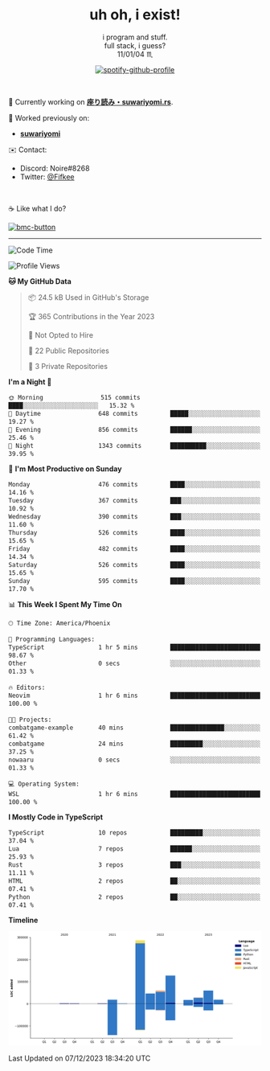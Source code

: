 <!--
**Nowaaru/nowaaru** is a ✨ _special_ ✨ repository because its `README.md` (this file) appears on your GitHub profile.

Here are some ideas to get you started:

- 🔭 I’m currently working on ...
- 🌱 I’m currently learning ...
- 👯 I’m looking to collaborate on ...
- 🤔 I’m looking for help with ...
- 💬 Ask me about ...
- 📫 How to reach me: ...
- 😄 Pronouns: ...
- ⚡ Fun fact: ...
-->

<h1 align="center"> uh oh, i exist!</h1>

<p align="center">
  i program and stuff.<br/>
  full stack, i guess?<br/>
  11/01/04 ♏ 
</p>

<!--
<p align="center">
╭──────────────────────────╮<br/>
│                        <a href="https://open.spotify.com/track/5iY3ZEHlQGFosdnROBDIg7?si=d7fd7fe8c7a747a1">Lavender</a>                      │<br/>
│               <a href="https://open.spotify.com/artist/6oeSQ4qmDQ7n89Rdt6tLLn?si=2773a05ce8b94a6c"><code>Rav</code></a>, <a href="https://open.spotify.com/artist/3vxcGARzVb3sETtt0Jxp7v?si=a4d26afacb46454f"><code>Kill Bill: The Rapper</code></a>               │<br/>
│             00:29 <a href="https://www.youtube.com/watch?v=dQw4w9WgXcQ">━━⬤</a>─────── 02:19              │<br/>
╰──────────────────────────╯<br/>
</p>
-->

<div align="center">

[![spotify-github-profile](https://spotify-github-profile.vercel.app/api/view?uid=fifkee&cover_image=true&theme=novatorem&bar_color=53b14f&bar_color_cover=true)](https://spotify-github-profile.vercel.app/api/view?uid=fifkee&redirect=true)

</div>
<br />

🦀 Currently working on **[座り読み・suwariyomi.rs](https://github.com/Nowaaru/suwariyomi.rs)**.

💫 Worked previously on: 
- **[suwariyomi](https://github.com/Nowaaru/suwariyomi)**



✉️ Contact:
- Discord: Noire#8268
- Twitter: <a href=https://twitter.com/@Fifkee>@Fifkee</a>

<br />

☕ Like what I do?

<a href="https://www.buymeacoffee.com/noire">
<img width="136" alt="bmc-button" src="https://user-images.githubusercontent.com/16274568/185726271-65d08167-e68c-49b1-bc12-8813b73cf0c0.png"></a>


---

<!--START_SECTION:waka-->
![Code Time](http://img.shields.io/badge/Code%20Time-720%20hrs%2043%20mins-blue)

![Profile Views](http://img.shields.io/badge/Profile%20Views-0-blue)

**🐱 My GitHub Data** 

> 📦 24.5 kB Used in GitHub's Storage 
 > 
> 🏆 365 Contributions in the Year 2023
 > 
> 🚫 Not Opted to Hire
 > 
> 📜 22 Public Repositories 
 > 
> 🔑 3 Private Repositories 
 > 
**I'm a Night 🦉** 

```text
🌞 Morning                515 commits         ████░░░░░░░░░░░░░░░░░░░░░   15.32 % 
🌆 Daytime                648 commits         █████░░░░░░░░░░░░░░░░░░░░   19.27 % 
🌃 Evening                856 commits         ██████░░░░░░░░░░░░░░░░░░░   25.46 % 
🌙 Night                  1343 commits        ██████████░░░░░░░░░░░░░░░   39.95 % 
```
📅 **I'm Most Productive on Sunday** 

```text
Monday                   476 commits         ████░░░░░░░░░░░░░░░░░░░░░   14.16 % 
Tuesday                  367 commits         ███░░░░░░░░░░░░░░░░░░░░░░   10.92 % 
Wednesday                390 commits         ███░░░░░░░░░░░░░░░░░░░░░░   11.60 % 
Thursday                 526 commits         ████░░░░░░░░░░░░░░░░░░░░░   15.65 % 
Friday                   482 commits         ████░░░░░░░░░░░░░░░░░░░░░   14.34 % 
Saturday                 526 commits         ████░░░░░░░░░░░░░░░░░░░░░   15.65 % 
Sunday                   595 commits         ████░░░░░░░░░░░░░░░░░░░░░   17.70 % 
```


📊 **This Week I Spent My Time On** 

```text
🕑︎ Time Zone: America/Phoenix

💬 Programming Languages: 
TypeScript               1 hr 5 mins         █████████████████████████   98.67 % 
Other                    0 secs              ░░░░░░░░░░░░░░░░░░░░░░░░░   01.33 % 

🔥 Editors: 
Neovim                   1 hr 6 mins         █████████████████████████   100.00 % 

🐱‍💻 Projects: 
combatgame-example       40 mins             ███████████████░░░░░░░░░░   61.42 % 
combatgame               24 mins             █████████░░░░░░░░░░░░░░░░   37.25 % 
nowaaru                  0 secs              ░░░░░░░░░░░░░░░░░░░░░░░░░   01.33 % 

💻 Operating System: 
WSL                      1 hr 6 mins         █████████████████████████   100.00 % 
```

**I Mostly Code in TypeScript** 

```text
TypeScript               10 repos            █████████░░░░░░░░░░░░░░░░   37.04 % 
Lua                      7 repos             ██████░░░░░░░░░░░░░░░░░░░   25.93 % 
Rust                     3 repos             ███░░░░░░░░░░░░░░░░░░░░░░   11.11 % 
HTML                     2 repos             ██░░░░░░░░░░░░░░░░░░░░░░░   07.41 % 
Python                   2 repos             ██░░░░░░░░░░░░░░░░░░░░░░░   07.41 % 
```



**Timeline**

![Lines of Code chart](https://raw.githubusercontent.com/Nowaaru/Nowaaru/main/assets/bar_graph.png)


 Last Updated on 07/12/2023 18:34:20 UTC
<!--END_SECTION:waka-->

<!--
[![Nowaaru's GitHub stats](https://github-readme-stats.vercel.app/api?username=Nowaaru&theme=dracula&show_icons=true)](https://github.com/anuraghazra/github-readme-stats)

[![Top Langs](https://github-readme-stats.vercel.app/api/top-langs/?username=Nowaaru&layout=compact&theme=dracula)](https://github.com/anuraghazra/github-readme-stats)
-->
